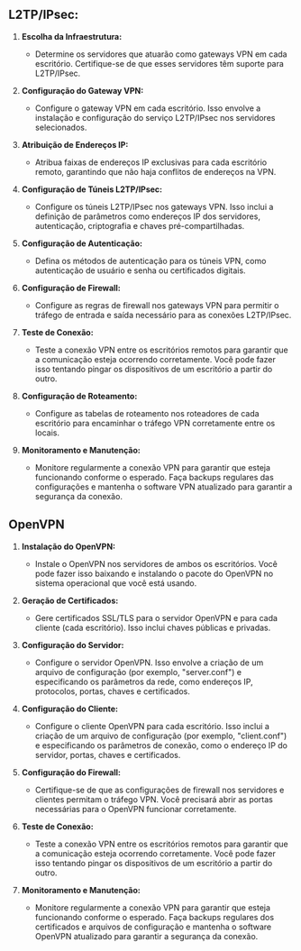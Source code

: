 ## L2TP/IPsec:

1. **Escolha da Infraestrutura:**
   - Determine os servidores que atuarão como gateways VPN em cada escritório. Certifique-se de que esses servidores têm suporte para L2TP/IPsec.

2. **Configuração do Gateway VPN:**
   - Configure o gateway VPN em cada escritório. Isso envolve a instalação e configuração do serviço L2TP/IPsec nos servidores selecionados.

3. **Atribuição de Endereços IP:**
   - Atribua faixas de endereços IP exclusivas para cada escritório remoto, garantindo que não haja conflitos de endereços na VPN.

4. **Configuração de Túneis L2TP/IPsec:**
   - Configure os túneis L2TP/IPsec nos gateways VPN. Isso inclui a definição de parâmetros como endereços IP dos servidores, autenticação, criptografia e chaves pré-compartilhadas.

5. **Configuração de Autenticação:**
   - Defina os métodos de autenticação para os túneis VPN, como autenticação de usuário e senha ou certificados digitais.

6. **Configuração de Firewall:**
   - Configure as regras de firewall nos gateways VPN para permitir o tráfego de entrada e saída necessário para as conexões L2TP/IPsec.

7. **Teste de Conexão:**
   - Teste a conexão VPN entre os escritórios remotos para garantir que a comunicação esteja ocorrendo corretamente. Você pode fazer isso tentando pingar os dispositivos de um escritório a partir do outro.

8. **Configuração de Roteamento:**
   - Configure as tabelas de roteamento nos roteadores de cada escritório para encaminhar o tráfego VPN corretamente entre os locais.

9. **Monitoramento e Manutenção:**
   - Monitore regularmente a conexão VPN para garantir que esteja funcionando conforme o esperado. Faça backups regulares das configurações e mantenha o software VPN atualizado para garantir a segurança da conexão.

## OpenVPN

1. **Instalação do OpenVPN:**
   - Instale o OpenVPN nos servidores de ambos os escritórios. Você pode fazer isso baixando e instalando o pacote do OpenVPN no sistema operacional que você está usando.

2. **Geração de Certificados:**
   - Gere certificados SSL/TLS para o servidor OpenVPN e para cada cliente (cada escritório). Isso inclui chaves públicas e privadas.

3. **Configuração do Servidor:**
   - Configure o servidor OpenVPN. Isso envolve a criação de um arquivo de configuração (por exemplo, "server.conf") e especificando os parâmetros da rede, como endereços IP, protocolos, portas, chaves e certificados.

4. **Configuração do Cliente:**
   - Configure o cliente OpenVPN para cada escritório. Isso inclui a criação de um arquivo de configuração (por exemplo, "client.conf") e especificando os parâmetros de conexão, como o endereço IP do servidor, portas, chaves e certificados.

5. **Configuração do Firewall:**
   - Certifique-se de que as configurações de firewall nos servidores e clientes permitam o tráfego VPN. Você precisará abrir as portas necessárias para o OpenVPN funcionar corretamente.

6. **Teste de Conexão:**
   - Teste a conexão VPN entre os escritórios remotos para garantir que a comunicação esteja ocorrendo corretamente. Você pode fazer isso tentando pingar os dispositivos de um escritório a partir do outro.

7. **Monitoramento e Manutenção:**
   - Monitore regularmente a conexão VPN para garantir que esteja funcionando conforme o esperado. Faça backups regulares dos certificados e arquivos de configuração e mantenha o software OpenVPN atualizado para garantir a segurança da conexão.

